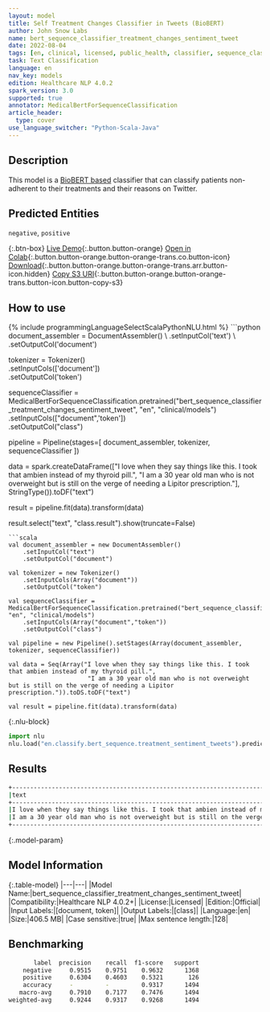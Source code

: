 ```yaml
---
layout: model
title: Self Treatment Changes Classifier in Tweets (BioBERT)
author: John Snow Labs
name: bert_sequence_classifier_treatment_changes_sentiment_tweet
date: 2022-08-04
tags: [en, clinical, licensed, public_health, classifier, sequence_classification, treatment_changes, sentiment, treatment]
task: Text Classification
language: en
nav_key: models
edition: Healthcare NLP 4.0.2
spark_version: 3.0
supported: true
annotator: MedicalBertForSequenceClassification
article_header:
  type: cover
use_language_switcher: "Python-Scala-Java"
---
```


## Description

This model is a [BioBERT based](https://github.com/dmis-lab/biobert) classifier that can classify patients non-adherent to their treatments and their reasons on Twitter.

## Predicted Entities

`negative`, `positive`

{:.btn-box}
[Live Demo](https://demo.johnsnowlabs.com/healthcare/PUBLIC_HEALTH_CHANGE_DRUG_TREATMENT/){:.button.button-orange}
[Open in Colab](https://colab.research.google.com/github/JohnSnowLabs/spark-nlp-workshop/blob/master/tutorials/streamlit_notebooks/healthcare/PUBLIC_HEALTH_MB4SC.ipynb){:.button.button-orange.button-orange-trans.co.button-icon}
[Download](https://s3.amazonaws.com/auxdata.johnsnowlabs.com/clinical/models/bert_sequence_classifier_treatment_changes_sentiment_tweet_en_4.0.2_3.0_1659637869883.zip){:.button.button-orange.button-orange-trans.arr.button-icon.hidden}
[Copy S3 URI](s3://auxdata.johnsnowlabs.com/clinical/models/bert_sequence_classifier_treatment_changes_sentiment_tweet_en_4.0.2_3.0_1659637869883.zip){:.button.button-orange.button-orange-trans.button-icon.button-copy-s3}

## How to use



<div class="tabs-box" markdown="1">
{% include programmingLanguageSelectScalaPythonNLU.html %}
```python
document_assembler = DocumentAssembler() \
    .setInputCol('text') \
    .setOutputCol('document')

tokenizer = Tokenizer() \
    .setInputCols(['document']) \
    .setOutputCol('token')

sequenceClassifier = MedicalBertForSequenceClassification.pretrained("bert_sequence_classifier_treatment_changes_sentiment_tweet", "en", "clinical/models")\
    .setInputCols(["document",'token'])\
    .setOutputCol("class")

pipeline = Pipeline(stages=[
    document_assembler, 
    tokenizer,
    sequenceClassifier
])

data = spark.createDataFrame(["I love when they say things like this. I took that ambien instead of my thyroid pill.",
                              "I am a 30 year old man who is not overweight but is still on the verge of needing a Lipitor prescription."], StringType()).toDF("text")
                          
result = pipeline.fit(data).transform(data)

result.select("text", "class.result").show(truncate=False)
```
```scala
val document_assembler = new DocumentAssembler() 
    .setInputCol("text") 
    .setOutputCol("document")

val tokenizer = new Tokenizer()
    .setInputCols(Array("document"))
    .setOutputCol("token")

val sequenceClassifier = MedicalBertForSequenceClassification.pretrained("bert_sequence_classifier_treatment_changes_sentiment_tweet", "en", "clinical/models")
    .setInputCols(Array("document","token"))
    .setOutputCol("class")

val pipeline = new Pipeline().setStages(Array(document_assembler, tokenizer, sequenceClassifier))

val data = Seq(Array("I love when they say things like this. I took that ambien instead of my thyroid pill.",
                      "I am a 30 year old man who is not overweight but is still on the verge of needing a Lipitor prescription.")).toDS.toDF("text")

val result = pipeline.fit(data).transform(data)
```


{:.nlu-block}
```python
import nlu
nlu.load("en.classify.bert_sequence.treatment_sentiment_tweets").predict("""I am a 30 year old man who is not overweight but is still on the verge of needing a Lipitor prescription.""")
```

</div>

## Results

```bash
+---------------------------------------------------------------------------------------------------------+----------+
|text                                                                                                     |result    |
+---------------------------------------------------------------------------------------------------------+----------+
|I love when they say things like this. I took that ambien instead of my thyroid pill.                    |[positive]|
|I am a 30 year old man who is not overweight but is still on the verge of needing a Lipitor prescription.|[negative]|
+---------------------------------------------------------------------------------------------------------+----------+
```

{:.model-param}
## Model Information

{:.table-model}
|---|---|
|Model Name:|bert_sequence_classifier_treatment_changes_sentiment_tweet|
|Compatibility:|Healthcare NLP 4.0.2+|
|License:|Licensed|
|Edition:|Official|
|Input Labels:|[document, token]|
|Output Labels:|[class]|
|Language:|en|
|Size:|406.5 MB|
|Case sensitive:|true|
|Max sentence length:|128|

## Benchmarking

```bash
       label  precision    recall  f1-score   support
    negative     0.9515    0.9751    0.9632      1368
    positive     0.6304    0.4603    0.5321       126
    accuracy     -         -         0.9317      1494
   macro-avg     0.7910    0.7177    0.7476      1494
weighted-avg     0.9244    0.9317    0.9268      1494
```